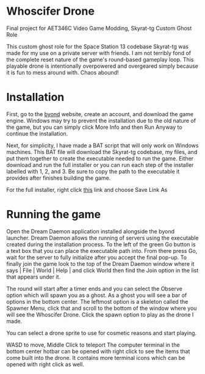 # Whoscifer Drone
Final project for AET346C Video Game Modding, Skyrat-tg Custom Ghost Role

This custom ghost role for the Space Station 13 codebase Skyrat-tg was made for my use on a private server with friends. I am not terribly fond of the complete reset nature of the game's round-based gameplay loop. This playable drone is intentionally overpowered and overgeared simply because it is fun to mess around with. Chaos abound! 

# Installation
First, go to the [byond](https://www.byond.com/?) website, create an account, and download the game engine. Windows may try to prevent the installation due to the old nature of the game, but you can simply click More Info and then Run Anyway to continue the installation.

Next, for simplicity, I have made a BAT script that will only work on Windows machines. This BAT file will download the Skyrat-tg codebase, my files, and put them together to create the executable needed to run the game. Either download and run the full installer or you can run each step of the installer labelled with 1, 2, and 3. Be sure to copy the path to the executable it provides after finishes building the game.

For the full installer, right click [this](https://github.com/Pebbles-utexas/whosdrone/raw/main/WhosDrone%20-%20Full%20Installer.bat) link and choose Save Link As

# Running the game
Open the Dream Daemon application installed alongside the byond launcher. Dream Daemon allows the running of servers using the executable created during the installation process. To the left of the green Go button is a text box that you can place the executable path into. From there press Go, wait for the server to fully initialize after you accept the final pop-up. 
To finally join the game look to the top of the Dream Daemon window where it says | File | World | Help | and click World then find the Join option in the list that appears under it.

The round will start after a timer ends and you can select the Observe option which will spawn you as a ghost. As a ghost you will see a bar of options in the bottom center. The leftmost option is a skeleton called the Spawner Menu, click that and scroll to the bottom of the window where you will see the Whoscifer Drone. Click the spawn option to play as the drone I made.

You can select a drone sprite to use for cosmetic reasons and start playing.

WASD to move, Middle Click to teleport
The computer terminal in the bottom center hotbar can be opened with right click to see the items that come built into the drone.
It contains more terminal icons which can be opened with right click as well. 
